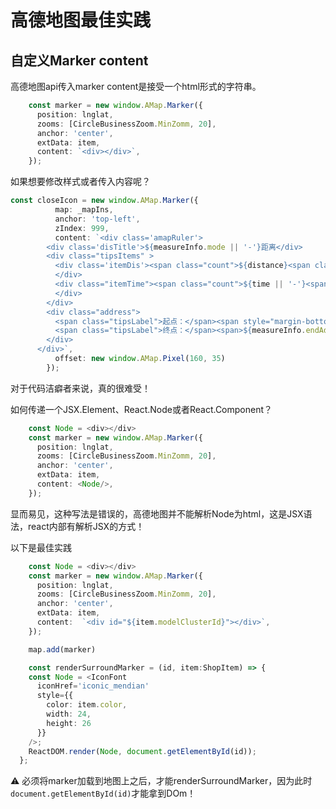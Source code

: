 # 高德地图最佳实践 

## 自定义Marker content

高德地图api传入marker content是接受一个html形式的字符串。

```ts
    const marker = new window.AMap.Marker({
      position: lnglat,
      zooms: [CircleBusinessZoom.MinZomm, 20],
      anchor: 'center',
      extData: item,
      content: `<div></div>`,
    });
```

如果想要修改样式或者传入内容呢？

```ts
const closeIcon = new window.AMap.Marker({
          map: _mapIns,
          anchor: 'top-left',
          zIndex: 999,
          content: `<div class='amapRuler'>
        <div class='disTitle'>${measureInfo.mode || '-'}距离</div>
        <div class="tipsItems" >
          <div class='itemDis'><span class="count">${distance}<span class="unit">${dis >= 1000 ? 'km' : 'm'}</span></span><span class="des">距离</span>
          </div>
          <div class="itemTime"><span class="count">${time || '-'}<span class="unit">${t > 3600 ? 'h' : 'min'}</span></span><span class="des">约耗时</span>
          </div>
        </div>
        <div class="address">
          <span class="tipsLabel">起点：</span><span style="margin-bottom:14px">${measureInfo.startAddress || '-'}</span>
          <span class="tipsLabel">终点：</span><span>${measureInfo.endAddress || '-'}</span>
        </div>
      </div>`,
          offset: new window.AMap.Pixel(160, 35)
        });
```

对于代码洁癖者来说，真的很难受！

如何传递一个JSX.Element、React.Node或者React.Component？

```ts
    const Node = <div></div>
    const marker = new window.AMap.Marker({
      position: lnglat,
      zooms: [CircleBusinessZoom.MinZomm, 20],
      anchor: 'center',
      extData: item,
      content: <Node/>,
    });
```

显而易见，这种写法是错误的，高德地图并不能解析Node为html，这是JSX语法，react内部有解析JSX的方式！

以下是最佳实践


```ts
    const Node = <div></div>
    const marker = new window.AMap.Marker({
      position: lnglat,
      zooms: [CircleBusinessZoom.MinZomm, 20],
      anchor: 'center',
      extData: item,
      content:  `<div id="${item.modelClusterId}"></div>`,
    });

    map.add(marker)

    const renderSurroundMarker = (id, item:ShopItem) => {
    const Node = <IconFont
      iconHref='iconic_mendian'
      style={{
        color: item.color,
        width: 24,
        height: 26
      }}
    />;
    ReactDOM.render(Node, document.getElementById(id));
  };
```

:warning: 必须将marker加载到地图上之后，才能renderSurroundMarker，因为此时`document.getElementById(id)`才能拿到DOm！

